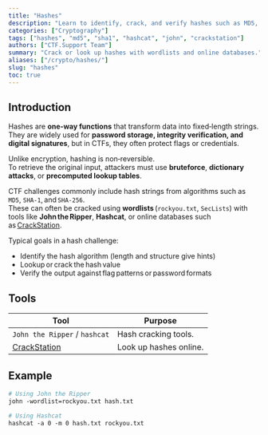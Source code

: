 ```yaml
---
title: "Hashes"
description: "Learn to identify, crack, and verify hashes such as MD5, SHA‑1, and SHA‑256 using online and offline tools."
categories: ["Cryptography"]
tags: ["hashes", "md5", "sha1", "hashcat", "john", "crackstation"]
authors: ["CTF.Support Team"]
summary: "Crack or look up hashes with wordlists and online databases."
aliases: ["/crypto/hashes/"]
slug: "hashes"
toc: true
---
```


## Introduction

Hashes are **one‑way functions** that transform data into fixed‑length strings.
They are widely used for **password storage, integrity verification, and digital signatures**, but in CTFs, they often protect flags or credentials.

Unlike encryption, hashing is non‑reversible.  
To retrieve the original input, attackers must use **bruteforce**, **dictionary attacks**, or **precomputed lookup tables**.

CTF challenges commonly include hash strings from algorithms such as `MD5`, `SHA‑1`, and `SHA‑256`.  
These can often be cracked using **wordlists** (`rockyou.txt`, `SecLists`) with tools like **John the Ripper**, **Hashcat**, or online databases such as [CrackStation](https://crackstation.net).

Typical goals in a hash challenge:

- Identify the hash algorithm (length and structure give hints)
- Lookup or crack the hash value
- Verify the output against flag patterns or password formats

## Tools

| Tool                                     | Purpose                |
|------------------------------------------|------------------------|
| `John the Ripper` / `hashcat`            | Hash cracking tools.   |
| [CrackStation](https://crackstation.net) | Look up hashes online. |

## Example

```bash
# Using John the Ripper
john -wordlist=rockyou.txt hash.txt

# Using Hashcat
hashcat -a 0 -m 0 hash.txt rockyou.txt
```
